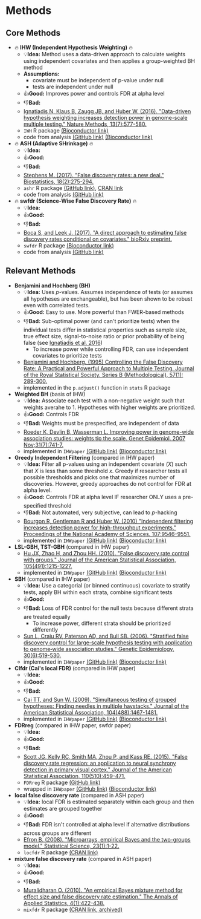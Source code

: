 # Methods

## Core Methods
- :fire: **IHW (Independent Hypothesis Weighting)** :fire:
  - :bulb:**Idea:** Method uses a data-driven approach to calculate weights using independent covariates and then applies a group-weighted BH method
  - **Assumptions:**
    - covariate must be independent of p-value under null
    - tests are independent under null 
  - :+1:**Good:** Improves power and controls FDR at alpha level
  - :-1:**Bad:** 
  - [Ignatiadis N, Klaus B, Zaugg JB, and Huber W. (2016). "Data-driven hypothesis weighting increases detection power in genome-scale multiple testing." Nature Methods, 13(7):577-580.](https://www.ncbi.nlm.nih.gov/pubmed/27240256)
  - `IWH` R package [(Bioconductor link)](https://bioconductor.org/packages/release/bioc/html/IHW.html)
  - code from analysis [(GitHub link)](https://github.com/nignatiadis/IHWpaper/) [(Bioconductor link)](http://bioconductor.org/packages/release/data/experiment/html/IHWpaper.html)
- :fire: **ASH (Adaptive SHrinkage)** :fire:
  - :bulb:**Idea:** 
  - :+1:**Good:**
  - :-1:**Bad:**
  - [Stephens M. (2017). "False discovery rates: a new deal." Biostatistics, 18(2):275-294.](https://www.ncbi.nlm.nih.gov/pubmed/27756721)
  - `ashr` R package [(GitHub link)](https://github.com/stephens999/ashr), [CRAN link](https://cran.r-project.org/web/packages/ashr/index.html)
  - code from analysis [(GitHub link)](https://github.com/stephenslab/ash)
- :fire: **swfdr (Science-Wise False Discovery Rate)** :fire:
  - :bulb:**Idea:** 
  - :+1:**Good:**
  - :-1:**Bad:**
  - [Boca S, and Leek J. (2017). "A direct approach to estimating false discovery rates conditional on covariates." bioRxiv preprint.](http://www.biorxiv.org/content/early/2017/07/25/035675)
  - `swfdr` R package [(Bioconductor link)](https://bioconductor.org/packages/release/bioc/html/swfdr.html)
  - code from analysis [(GitHub link)](https://github.com/SiminaB/Fdr-regression)

## Relevant Methods
- **Benjamini and Hochberg (BH)**
  - :bulb:**Idea:** Uses *p*-values. Assumes independence of tests (or assumes all hypotheses are exchangeable), but has been shown to be robust even with correlated tests. 
  - :+1:**Good:** Easy to use. More powerful than FWER-based methods
  - :-1:**Bad:** Sub-optimal power (and can't prioritize tests) when the individual tests differ in statistical properties such as sample size, true effect size, signal-to-noise ratio or prior probability of being false (see [Ignatiadis et al. 2016](https://www.ncbi.nlm.nih.gov/pubmed/27240256)) 
    - To increase power while controlling FDR, can use independent covariates to prioritize tests 
  - [Benjamini and Hochberg. (1995) Controlling the False Discovery Rate: A Practical and Powerful Approach to Multiple Testing. Journal of the Royal Statistical Society. Series B (Methodological), 57(1): 289-300.](http://www.stat.purdue.edu/~doerge/BIOINFORM.D/FALL06/Benjamini%20and%20Y%20FDR.pdf)
  - implemented in the `p.adjust()` function in `stats` R package
- **Weighted BH** (basis of IHW)
  - :bulb:**Idea:** Associate each test with a non-negative weight such that weights averahe to 1. Hypotheses with higher weights are prioritized. 
  - :+1:**Good:** Controls FDR 
  - :-1:**Bad:** Weights must be prespecified, are independent of data
  - [Roeder K, Devlin B, Wasserman L. Improving power in genome-wide association studies: weights tip the scale. Genet Epidemiol. 2007 Nov;31(7):741-7.](http://www.stat.cmu.edu/~roeder/publications/rdw2007.pdf)
  - implemented in `IHWpaper` [(GitHub link)](https://github.com/nignatiadis/IHWpaper/) [(Bioconductor link)](http://bioconductor.org/packages/release/data/experiment/html/IHWpaper.html)
- **Greedy Independent Filtering** (compared in IHW paper)
  - :bulb:**Idea:** Filter all p-values using an independent covariate ($X$) such that $X$ is less than some threshold $x$. Greedy if researcher tests all possible thresholds and picks one that maximizes number of discoveries. However, greedy approaches do not control for FDR at alpha level. 
  - :+1:**Good:** Controls FDR at alpha level IF researcher ONLY uses a pre-specified threshold
  - :-1:**Bad:** Not automated, very subjective, can lead to *p*-hacking
  - [Bourgon R, Gentleman R and Huber W. (2010) "Independent filtering increases detection power for high-throughput experiments." Proceedings of the National Academy of Sciences. 107:9546–9551.](http://www.pnas.org/content/107/21/9546.long)
  - implemented in `IHWpaper` [(GitHub link)](https://github.com/nignatiadis/IHWpaper/) [(Bioconductor link)](http://bioconductor.org/packages/release/data/experiment/html/IHWpaper.html)
- **LSL-GBH, TST-GBH** (compared in IHW paper)
  - [Hu JX, Zhao H, and Zhou HH. (2010). "False discovery rate control with groups." Journal of the American Statistical Association, 105(491):1215-1227.](https://www.ncbi.nlm.nih.gov/pmc/articles/PMC3175141/)
  - implemented in `IHWpaper` [(GitHub link)](https://github.com/nignatiadis/IHWpaper/) [(Bioconductor link)](http://bioconductor.org/packages/release/data/experiment/html/IHWpaper.html)
- **SBH** (compared in IHW paper)
  - :bulb:**Idea:** Use a categorial (or binned continuous) covariate to stratify tests, apply BH within each strata, combine significant tests
  - :+1:**Good:** 
  - :-1:**Bad:** Loss of FDR control for the null tests because different strata are treated equally
    - To increase power, different strata should be prioritized differently
  - [Sun L, Craiu RV, Paterson AD, and Bull SB. (2006). "Stratified false discovery control for large‐scale hypothesis testing with application to genome‐wide association studies." Genetic Epidemiology, 30(6):519-530.](https://www.ncbi.nlm.nih.gov/pubmed/16800000)
  - implemented in `IHWpaper` [(GitHub link)](https://github.com/nignatiadis/IHWpaper/) [(Bioconductor link)](http://bioconductor.org/packages/release/data/experiment/html/IHWpaper.html)
- **Clfdr (Cai's local FDR)** (compared in IHW paper)
  - :bulb:**Idea:** 
  - :+1:**Good:**
  - :-1:**Bad:**
  - [Cai TT, and Sun W. (2009). "Simultaneous testing of grouped hypotheses: Finding needles in multiple haystacks." Journal of the American Statistical Association, 104(488):1467-1481.](https://pdfs.semanticscholar.org/b757/c6ca12e6db25a258d1078994e3ad96e18f06.pdf)
  - implemented in `IHWpaper` [(GitHub link)](https://github.com/nignatiadis/IHWpaper/) [(Bioconductor link)](http://bioconductor.org/packages/release/data/experiment/html/IHWpaper.html)
- **FDRreg** (compared in IHW paper, swfdr paper)
  - :bulb:**Idea:** 
  - :+1:**Good:**
  - :-1:**Bad:**
  - [Scott JG, Kelly RC, Smith MA, Zhou P, and Kass RE. (2015). "False discovery rate regression: an application to neural synchrony detection in primary visual cortex." Journal of the American Statistical Association, 110(510):459-471.](https://www.ncbi.nlm.nih.gov/pmc/articles/PMC4743052/)
  - `FDRreg` R package [(GitHub link)](https://github.com/jgscott/FDRreg)
  - wrapped in `IHWpaper` [(GitHub link)](https://github.com/nignatiadis/IHWpaper/) [(Bioconductor link)](http://bioconductor.org/packages/release/data/experiment/html/IHWpaper.html)
- **local false discovery rate** (compared in ASH paper)
  - :bulb:**Idea:** local FDR is estimated separately within each group and then estimates are grouped together
  - :+1:**Good:** 
  - :-1:**Bad:** FDR isn't controlled at alpha level if alternative distributions across groups are different
  - [Efron B. (2008). "Microarrays, empirical Bayes and the two-groups model." Statistical Science, 23(1):1-22.](http://projecteuclid.org/download/pdfview_1/euclid.ss/1215441276)
  - `locfdr` R package [(CRAN link)](https://cran.r-project.org/web/packages/locfdr/index.html)
- **mixture false discovery rate** (compared in ASH paper)
  - :bulb:**Idea:** 
  - :+1:**Good:**
  - :-1:**Bad:**
  - [Muralidharan O. (2010). "An empirical Bayes mixture method for effect size and false discovery rate estimation." The Annals of Applied Statistics, 4(1):422-438.](http://projecteuclid.org/download/pdfview_1/euclid.aoas/1273584461)
  - `mixfdr` R package [(CRAN link, archived)](https://cran.r-project.org/web/packages/mixfdr/index.html)







